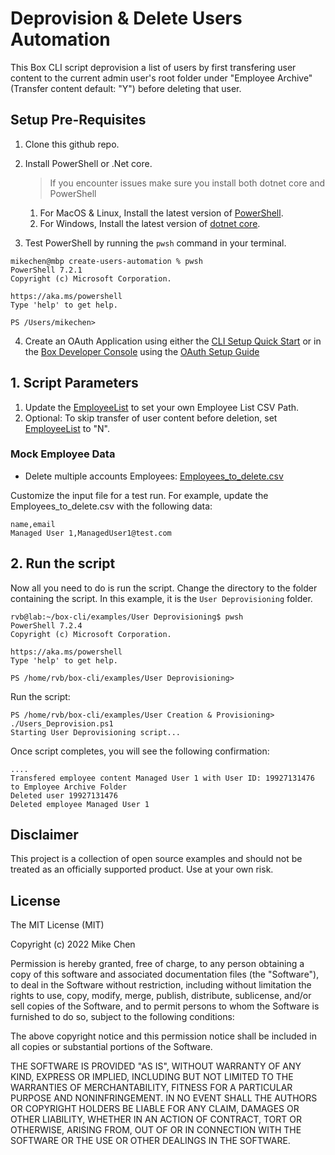 # Deprovision & Delete Users Automation
This Box CLI script deprovision a list of users by first transfering user content to the current admin user's root folder under "Employee Archive" (Transfer content default: "Y") before deleting that user.


## Setup Pre-Requisites
1. Clone this github repo.
2. Install PowerShell or .Net core.
   > If you encounter issues make sure you install both dotnet core and PowerShell
    1. For MacOS & Linux, Install the latest version of [PowerShell](https://docs.microsoft.com/en-us/powershell/scripting/install/installing-powershell?view=powershell-7.2).
    2. For Windows, Install the latest version of [dotnet core](https://dotnet.microsoft.com/download).
    
3. Test PowerShell by running the `pwsh` command in your terminal.

```
mikechen@mbp create-users-automation % pwsh
PowerShell 7.2.1
Copyright (c) Microsoft Corporation.

https://aka.ms/powershell
Type 'help' to get help.

PS /Users/mikechen>
```

4. Create an OAuth Application using either the [CLI Setup Quick Start](https://developer.box.com/guides/tooling/cli/quick-start/) or in the [Box Developer Console](https://account.box.com/developers/services) using the [OAuth Setup Guide](https://developer.box.com/guides/authentication/oauth2/oauth2-setup/)

## 1. Script Parameters
1. Update the [EmployeeList](/Users_Deprovision.ps1#L10) to set your own Employee List CSV Path.
2. Optional: To skip transfer of user content before deletion, set [EmployeeList](/Users_Deprovision.ps1#L13) to "N".

### Mock Employee Data
* Delete multiple accounts Employees: [Employees_to_delete.csv](/Employees_to_delete.csv)

Customize the input file for a test run. For example, update the Employees_to_delete.csv with the following data:
```
name,email
Managed User 1,ManagedUser1@test.com
```

## 2. Run the script
Now all you need to do is run the script. Change the directory to the folder containing the script. In this example, it is the `User Deprovisioning` folder.

```
rvb@lab:~/box-cli/examples/User Deprovisioning$ pwsh
PowerShell 7.2.4
Copyright (c) Microsoft Corporation.

https://aka.ms/powershell
Type 'help' to get help.

PS /home/rvb/box-cli/examples/User Deprovisioning>
```

Run the script:

```
PS /home/rvb/box-cli/examples/User Creation & Provisioning> ./Users_Deprovision.ps1
Starting User Deprovisioning script...
```

Once script completes, you will see the following confirmation:

```
....
Transfered employee content Managed User 1 with User ID: 19927131476 to Employee Archive Folder
Deleted user 19927131476
Deleted employee Managed User 1
```

## Disclaimer
This project is a collection of open source examples and should not be treated as an officially supported product. Use at your own risk.

## License

The MIT License (MIT)

Copyright (c) 2022 Mike Chen

Permission is hereby granted, free of charge, to any person obtaining a copy of this software and associated documentation files (the "Software"), to deal in the Software without restriction, including without limitation the rights to use, copy, modify, merge, publish, distribute, sublicense, and/or sell copies of the Software, and to permit persons to whom the Software is furnished to do so, subject to the following conditions:

The above copyright notice and this permission notice shall be included in all copies or substantial portions of the Software.

THE SOFTWARE IS PROVIDED "AS IS", WITHOUT WARRANTY OF ANY KIND, EXPRESS OR IMPLIED, INCLUDING BUT NOT LIMITED TO THE WARRANTIES OF MERCHANTABILITY, FITNESS FOR A PARTICULAR PURPOSE AND NONINFRINGEMENT. IN NO EVENT SHALL THE AUTHORS OR COPYRIGHT HOLDERS BE LIABLE FOR ANY CLAIM, DAMAGES OR OTHER LIABILITY, WHETHER IN AN ACTION OF CONTRACT, TORT OR OTHERWISE, ARISING FROM, OUT OF OR IN CONNECTION WITH THE SOFTWARE OR THE USE OR OTHER DEALINGS IN THE SOFTWARE.


